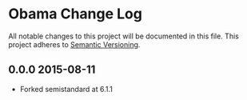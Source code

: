 # Obama Change Log
All notable changes to this project will be documented in this file.
This project adheres to [Semantic Versioning](http://semver.org/).

## 0.0.0 2015-08-11
* Forked semistandard at 6.1.1
